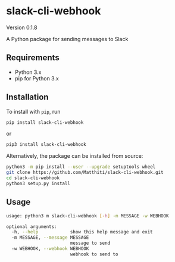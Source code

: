 # slack-cli-webhook
Version 0.1.8

A Python package for sending messages to Slack

## Requirements
- Python 3.x
- pip for Python 3.x

## Installation
To install with `pip`, run
```bash
pip install slack-cli-webhook
```
or
```bash
pip3 install slack-cli-webhook
```

Alternatively, the package can be installed from source:
```bash
python3 -m pip install --user --upgrade setuptools wheel
git clone https://github.com/Matthiti/slack-cli-webhook.git
cd slack-cli-webhook
python3 setup.py install
```
## Usage
```bash
usage: python3 m slack-cli-webhook [-h] -m MESSAGE -w WEBHOOK

optional arguments:
  -h, --help            show this help message and exit
  -m MESSAGE, --message MESSAGE
                        message to send
  -w WEBHOOK, --webhook WEBHOOK
                        webhook to send to
```
